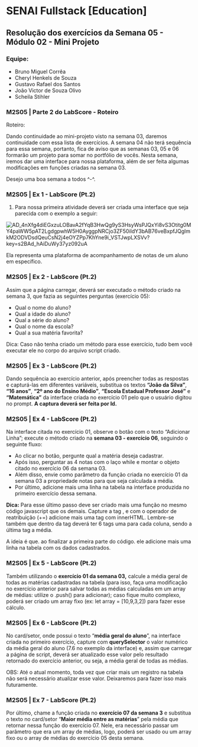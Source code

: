 # SENAI Fullstack [Education]

## Resolução dos exercícios da Semana 05 - Módulo 02 - Mini Projeto

### Equipe:

- Bruno Miguel Corrêa
- Cheryl Henkels de Souza
- Gustavo Rafael dos Santos
- João Victor de Souza Olivo
- Scheila Stihler

### M2S05 | Parte 2 do LabScore - Roteiro

Roteiro:

Dando continuidade ao mini-projeto visto na semana 03, daremos continuidade com essa lista de exercícios. A semana 04 não terá sequência para essa semana, portanto, fica de aviso que as semanas 03, 05 e 06 formarão um projeto para somar no portfólio de vocês. Nesta semana, iremos dar uma interface para nossa plataforma, além de ser feita algumas modificações em funções criadas na semana 03.

Desejo uma boa semana a todos ^-^.

### M2S05 | Ex 1 - LabScore (Pt.2)

1. Para nossa primeira atividade deverá ser criada uma interface que seja parecida com o exemplo a seguir:

![AD_4nXfg4diEGxzuLOBavA2fYqB3HwQg9yS3HsyWsPJQxYi8vS3Otitg0MY4paWW5pAT2LgdgpwhW5H0AyggpNRCjo3ZF50iIdY3bAB76veBxpfJQglmkM2ODVDsdQeuCsN2j4eOYZPp7KhYne9i_VSTJwpLXSVv?key=s2BAd_hAiDuWy37yz092uA](https://lh7-us.googleusercontent.com/docsz/AD_4nXfg4diEGxzuLOBavA2fYqB3HwQg9yS3HsyWsPJQxYi8vS3Otitg0MY4paWW5pAT2LgdgpwhW5H0AyggpNRCjo3ZF50iIdY3bAB76veBxpfJQglmkM2ODVDsdQeuCsN2j4eOYZPp7KhYne9i_VSTJwpLXSVv?key=s2BAd_hAiDuWy37yz092uA)

Ela representa uma plataforma de acompanhamento de notas de um aluno em específico.

### M2S05 | Ex 2 - LabScore (Pt.2)

Assim que a página carregar, deverá ser executado o método criado na semana 3, que fazia as seguintes perguntas (exercício 05):

- Qual o nome do aluno?
- Qual a idade do aluno?
- Qual a série do aluno?
- Qual o nome da escola?
- Qual a sua matéria favorita?

Dica: Caso não tenha criado um método para esse exercício, tudo bem você executar ele no corpo do arquivo script criado.

### M2S05 | Ex 3 - LabScore (Pt.2)

Dando sequência ao exercício anterior, após preencher todas as respostas e capturá-las em diferentes variáveis, substitua os textos **“João da Silva”**, **“16 anos”**, **“2º ano do Ensino Médio”**, **“Escola Estadual Professor José”** e **“Matemática”** da interface criada no exercício 01 pelo que o usuário digitou no prompt. **A captura deverá ser feita por Id.**

### M2S05 | Ex 4 - LabScore (Pt.2)

Na interface citada no exercício 01, observe o botão com o texto “Adicionar Linha”; execute o método criado na **semana 03 - exercício 06**, seguindo o seguinte fluxo:

- Ao clicar no botão, pergunte qual a matéria deseja cadastrar.
- Após isso, perguntar as 4 notas com o laço while e montar o objeto citado no exercício 06 da semana 03.
- Além disso, envie como parâmetro da função criada no exercício 01 da semana 03 a propriedade notas para que seja calculada a média.
- Por último, adicione mais uma linha na tabela na interface produzida no primeiro exercício dessa semana.

**Dica:** Para esse último passo deve ser criado mais uma função no mesmo código javascript que os demais. Capture a tag <tbody>, e com o operador de reatribuição (+=) adicione mais uma tag <tr> com innerHTML.
Lembre-se também que dentro da tag <tr> deverá ter 6 tags <td> uma para cada coluna, sendo a última tag a média.

A ideia é que. ao finalizar a primeira parte do código. ele adicione mais uma linha na tabela com os dados cadastrados.

### M2S05 | Ex 5 - LabScore (Pt.2)

Também utilizando o **exercício 01 da semana 03,** calcule a média geral de todas as matérias cadastradas na tabela (para isso, faça uma modificação no exercício anterior para salvar todas as médias calculadas em um array de médias: utilize o .push() para adicionar); caso fique muito complexo, poderá ser criado um array fixo (ex: let array = [10,9,3,2]) para fazer esse cálculo.

### M2S05 | Ex 6 - LabScore (Pt.2)

No card/setor, onde possui o texto “**média geral do aluno**”, na interface criada no primeiro exercício, capture com **querySelector** o valor numérico da média geral do aluno (7.6 no exemplo da interface) e, assim que carregar a página de script, deverá ser atualizado esse valor pelo resultado retornado do exercício anterior, ou seja, a média geral de todas as médias.

OBS: Até o atual momento, toda vez que criar mais um registro na tabela não será necessário atualizar esse valor. Deixaremos para fazer isso mais futuramente.

### M2S05 | Ex 7 - LabScore (Pt.2)

Por último, chame a função criada no **exercício 07 da semana 3** e substitua o texto no card/setor “**Maior média entre as matérias**” pela média que retornar nessa função do exercício 07. Nele, era necessário passar um parâmetro que era um array de médias, logo, poderá ser usado ou um array fixo ou o array de médias do exercício 05 desta semana.

